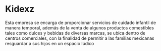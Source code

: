 # Kidexz
Esta empresa se encarga de proporcionar servicios de cuidado infantil de manera temporal, además de la venta de algunos productos comestibles tales como dulces y bebidas de diversas marcas, se ubica dentro de centros comerciales, con la finalidad de permitir a las familias mexicanas resguardar a sus hijos en un espacio lúdico
